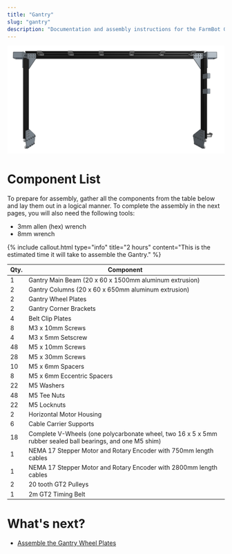```yaml
---
title: "Gantry"
slug: "gantry"
description: "Documentation and assembly instructions for the FarmBot Genesis gantry"
---
```



![gantry.png](_images/gantry.png)



# Component List

To prepare for assembly, gather all the components from the table below and lay them out in a logical manner. To complete the assembly in the next pages, you will also need the following tools:
* 3mm allen (hex) wrench
* 8mm wrench

{%
include callout.html
type="info"
title="2 hours"
content="This is the estimated time it will take to assemble the Gantry."
%}



|Qty.                          |Component                     |
|------------------------------|------------------------------|
|1                             |Gantry Main Beam (20 x 60 x 1500mm aluminum extrusion)
|2                             |Gantry Columns (20 x 60 x 650mm aluminum extrusion)
|2                             |Gantry Wheel Plates
|2                             |Gantry Corner Brackets
|4                             |Belt Clip Plates
|8                             |M3 x 10mm Screws
|4                             |M3 x 5mm Setscrew
|48                            |M5 x 10mm Screws
|28                            |M5 x 30mm Screws
|10                            |M5 x 6mm Spacers
|8                             |M5 x 6mm Eccentric Spacers
|22                            |M5 Washers
|48                            |M5 Tee Nuts
|22                            |M5 Locknuts
|2                             |Horizontal Motor Housing
|6                             |Cable Carrier Supports
|18                            |Complete V-Wheels (one polycarbonate wheel, two 16 x 5 x 5mm rubber sealed ball bearings, and one M5 shim)
|1                             |NEMA 17 Stepper Motor and Rotary Encoder with 750mm length cables
|1                             |NEMA 17 Stepper Motor and Rotary Encoder with 2800mm length cables
|2                             |20 tooth GT2 Pulleys
|1                             |2m GT2 Timing Belt


# What's next?

 * [Assemble the Gantry Wheel Plates](gantry/assemble-the-gantry-wheel-plates.md)
